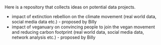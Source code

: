 Here is a repository that collects ideas on potential data projects.

* impact of extinction rebellion on the climate movement (real world data, social media data etc.) - proposed by Billy
* impact of veganuary on convincing people to join the vegan movement and reducing carbon footprint (real world data, social media data, network analysis etc.) - proposed by Billy